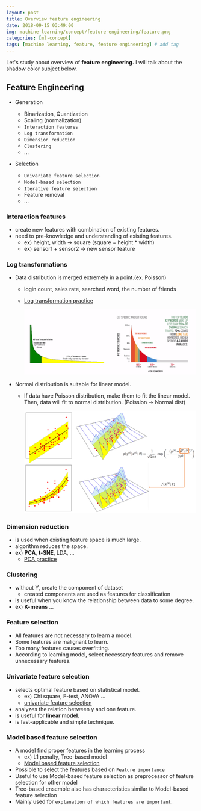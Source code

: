 ```yaml
---
layout: post
title: Overview feature engineering  
date: 2018-09-15 03:49:00
img: machine-learning/concept/feature-engineering/feature.png
categories: [ml-concept] 
tags: [machine learning, feature, feature engineering] # add tag
---
```


Let's study about overview of **feature engineering.**
I will talk about the shadow color subject below.

## Feature Engineering
+ Generation
    - Binarization, Quantization
    - Scaling (normalization)
    - `Interaction features`
    - `Log transformation`
    - `Dimension reduction`
    - `Clustering`
    - ...
     
+ Selection
    - `Univariate feature selection`
    - `Model-based selection`
    - `Iterative feature selection`
    - Feature removal
    - ...
    
### Interaction features

- create new features with combination of existing features.
- need to pre-knowledge and understanding of existing features.
    - ex) height, width → square (square = height * width)
    - ex) sensor1 + sensor2 → new sensor feature
    
### Log transformations

+ Data distribution is merged extremely in a point.(ex. Poisson)
    - login count, sales rate, searched word, the number of friends
    - [Log transformation practice](https://nbviewer.jupyter.org/github/gaussian37/Machine-Learning/blob/master/Feature%20Engineering/Log%20transformation%20for%20performance%20tuning.ipynb)

      ![longtail](../assets/img/machine-learning/concept/feature-engineering/longtail.PNG)    
        
+ Normal distribution is suitable for linear model.
    - If data have Poisson distribution, make them to fit the linear model. Then, data will fit to normal distribution.
     (Poission → Normal dist)       
    
      ![linear-gaussian](../assets/img/machine-learning/concept/feature-engineering/linear-gaussian.PNG)
      
### Dimension reduction
+ is used when existing feature space is much large.
+ algorithm reduces the space.
+ ex) **PCA**, **t-SNE**, LDA, ...  
    - [PCA practice](https://nbviewer.jupyter.org/github/gaussian37/Machine-Learning/blob/master/Feature%20Engineering/PCA%20with%20Iris%20data%20set.ipynb)
    
    
### Clustering
+ without Y, create the component of dataset
    - created components are used as features for classification
+ is useful when you know the relationship between data to some degree.
+ ex) **K-means** ...

### Feature selection
+ All features are not necessary to learn a model.
+ Some features are malignant to learn.
+ Too many features causes overfitting.
+ According to learning model, select necessary features and remove unnecessary features.

### Univariate feature selection
+ selects optimal feature based on statistical model.
    -  ex) Chi square, F-test, ANOVA ...
    - [univariate feature selection](https://nbviewer.jupyter.org/github/gaussian37/Machine-Learning/blob/master/Feature%20Engineering/Univariate%20select%20example.ipynb)
+ analyzes the relation between y and one feature.
+ is useful for **linear model.**
+ is fast-applicable and simple technique.
    
### Model based feature selection
+ A model find proper features in the learning process
    - ex) L1 penalty, Tree-based model
    - [Model based feature selection](https://nbviewer.jupyter.org/github/gaussian37/Machine-Learning/blob/master/Feature%20Engineering/model%20based%20feature%20select.ipynb)
+ Possible to select the features based on `Feature importance`
+ Useful to use Model-based feature selection as preprocessor of feature selection for other model
+ Tree-based ensemble also has characteristics similar to Model-based feature selection
+ Mainly used for `explanation of which features are important`.